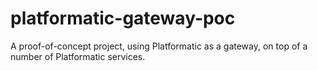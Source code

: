 # platformatic-gateway-poc
A proof-of-concept project, using Platformatic as a gateway, on top of a number of Platformatic services.
